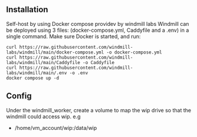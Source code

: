 ## Installation
Self-host by using Docker compose providev by windmill labs
Windmill can be deployed using 3 files: (docker-compose.yml, Caddyfile and a .env) in a single command.
Make sure Docker is started, and run:
```
curl https://raw.githubusercontent.com/windmill-labs/windmill/main/docker-compose.yml -o docker-compose.yml
curl https://raw.githubusercontent.com/windmill-labs/windmill/main/Caddyfile -o Caddyfile
curl https://raw.githubusercontent.com/windmill-labs/windmill/main/.env -o .env
docker compose up -d
```
## Config
Under the windmill_worker, create a volume to map the wip drive so that the windmill could access wip. 
e.g
 - /home/vm_account/wip:/data/wip


